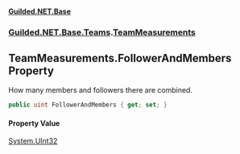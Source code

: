 #### [Guilded.NET.Base](Guilded_NET_Base.md 'Guilded.NET.Base')
### [Guilded.NET.Base.Teams](Guilded_NET_Base.md#Guilded_NET_Base_Teams 'Guilded.NET.Base.Teams').[TeamMeasurements](TeamMeasurements.md 'Guilded.NET.Base.Teams.TeamMeasurements')
## TeamMeasurements.FollowerAndMembers Property
How many members and followers there are combined.  
```csharp
public uint FollowerAndMembers { get; set; }
```
#### Property Value
[System.UInt32](https://docs.microsoft.com/en-us/dotnet/api/System.UInt32 'System.UInt32')
